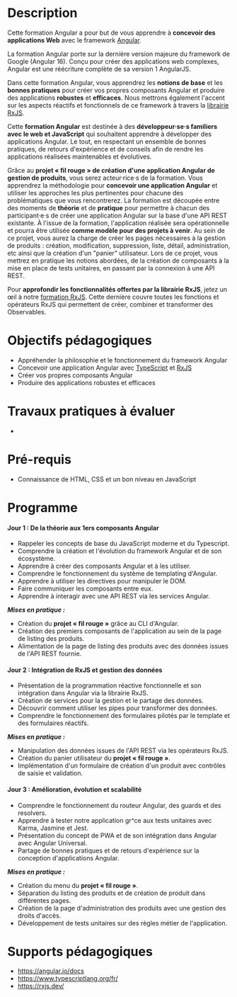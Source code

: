 # Description

Cette formation Angular a pour but de vous apprendre à **concevoir des applications Web** avec le framework [Angular](https://angular.io/).

La formation Angular porte sur la dernière version majeure du framework de Google (Angular 16). Conçu pour créer des applications web complexes, Angular est une réécriture complète de sa version 1 AngularJS.

Dans cette formation Angular, vous apprendrez les **notions de base** et les **bonnes pratiques** pour créer vos propres composants Angular et produire des applications **robustes** et **efficaces**. Nous mettrons également l'accent sur les aspects réactifs et fonctionnels de ce framework à travers la [librairie RxJS](https://angular.io/guide/rx-library).

Cette **formation Angular** est destinée à des **développeur·se·s familiers avec le web et JavaScript** qui souhaitent apprendre à développer des applications Angular. Le tout, en respectant un ensemble de bonnes pratiques, de retours d'expérience et de conseils afin de rendre les applications réalisées maintenables et évolutives.

Grâce au **projet « fil rouge » de création d'une application Angular de gestion de produits**, vous serez acteur·rice·s de la formation.
Vous apprendrez la méthodologie pour **concevoir une application Angular** et utiliser les approches les plus pertinentes pour chacune des problématiques que vous rencontrerez.
La formation est découpée entre des moments de **théorie** et de **pratique** pour permettre à chacun des participant·e·s de créer une application Angular sur la base d'une API REST existante.
À l'issue de la formation, l'application réalisée sera opérationnelle et pourra être utilisée **comme modèle pour des projets à venir**.
Au sein de ce projet, vous aurez la charge de créer les pages nécessaires à la gestion de produits : création, modification, suppression, liste, détail, administration, etc ainsi que la création d'un "panier" utilisateur.
Lors de ce projet, vous mettrez en pratique les notions abordées, de la création de composants à la mise en place de tests unitaires, en passant par la connexion à une API REST.

Pour **approfondir les fonctionnalités offertes par la librairie RxJS**, jetez un œil à notre [formation RxJS](https://www.humancoders.com/formations/rxjs). Cette dernière couvre toutes les fonctions et opérateurs RxJS qui permettent de créer, combiner et transformer des Observables.

# Objectifs pédagogiques

* Appréhender la philosophie et le fonctionnement du framework Angular
* Concevoir une application Angular avec [TypeScript](https://www.typescriptlang.org/) et [RxJS](https://angular.io/guide/rx-library)
* Créer vos propres composants Angular
* Produire des applications robustes et efficaces

# Travaux pratiques à évaluer

-

# Pré-requis

* Connaissance de HTML, CSS et un bon niveau en JavaScript

# Programme

#### Jour 1 : De la théorie aux 1ers composants Angular

- Rappeler les concepts de base du JavaScript moderne et du Typescript.
- Comprendre la création et l'évolution du framework Angular et de son écosystème.
- Apprendre à créer des composants Angular et à les utiliser.
- Comprendre le fonctionnement du système de templating d'Angular.
- Apprendre à utiliser les directives pour manipuler le DOM.
- Faire communiquer les composants entre eux.
- Apprendre à interagir avec une API REST via les services Angular.

***Mises en pratique :***
- Création du **projet « fil rouge »**  grâce au CLI d'Angular.
- Création des premiers composants de l'application au sein de la page de listing des produits.
- Alimentation de la page de listing des produits avec des données issues de l'API REST fournie.

#### Jour 2 : Intégration de RxJS et gestion des données

- Présentation de la programmation réactive fonctionnelle et son intégration dans Angular via la librairie RxJS.
- Création de services pour la gestion et le partage des données.
- Découvrir comment utiliser les pipes pour transformer des données.
- Comprendre le fonctionnement des formulaires pilotés par le template et des formulaires réactifs.

***Mises en pratique :***
- Manipulation des données issues de l'API REST via les opérateurs RxJS.
- Création du panier utilisateur du **projet « fil rouge »**.
- Implémentation d'un formulaire de création d'un produit avec contrôles de saisie et validation.

#### Jour 3 : Amélioration, évolution et scalabilité

- Comprendre le fonctionnement du routeur Angular, des guards et des resolvers.
- Apprendre à tester notre application gr^ce aux tests unitaires avec Karma, Jasmine et Jest.
- Présentation du concept de PWA et de son intégration dans Angular avec Angular Universal.
- Partage de bonnes pratiques et de retours d'expérience sur la conception d'applications Angular.

***Mises en pratique :***
- Création du menu du **projet « fil rouge »**.
- Séparation du listing des produits et de création de produit dans différentes pages.
- Création de la page d'administration des produits avec une gestion des droits d'accès.
- Développement de tests unitaires sur des règles métier de l'application.

# Supports pédagogiques

- https://angular.io/docs
- https://www.typescriptlang.org/fr/
- https://rxjs.dev/
